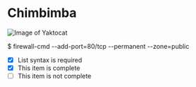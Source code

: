 # Chimbimba

![Image of Yaktocat](https://octodex.github.com/images/yaktocat.png)

$ firewall-cmd --add-port=80/tcp --permanent --zone=public


- [x] List syntax is required
- [x] This item is complete
- [ ] This item is not complete

